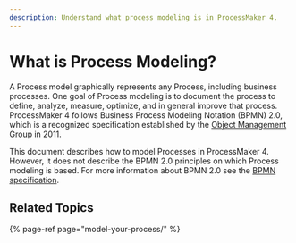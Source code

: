 ```yaml
---
description: Understand what process modeling is in ProcessMaker 4.
---
```


# What is Process Modeling?

A Process model graphically represents any Process, including business processes. One goal of Process modeling is to document the process to define, analyze, measure, optimize, and in general improve that process. ProcessMaker 4 follows Business Process Modeling Notation \(BPMN\) 2.0, which is a recognized specification established by the [Object Management Group](https://www.omg.org/) in 2011.

This document describes how to model Processes in ProcessMaker 4. However, it does not describe the BPMN 2.0 principles on which Process modeling is based. For more information about BPMN 2.0 see the [BPMN specification](https://www.omg.org/spec/BPMN/2.0/About-BPMN/).

## Related Topics

{% page-ref page="model-your-process/" %}

